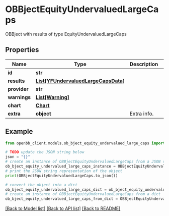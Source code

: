 # OBBjectEquityUndervaluedLargeCaps

OBBject with results of type EquityUndervaluedLargeCaps

## Properties

Name | Type | Description | Notes
------------ | ------------- | ------------- | -------------
**id** | **str** |  | [optional] 
**results** | [**List[YFUndervaluedLargeCapsData]**](YFUndervaluedLargeCapsData.md) |  | [optional] 
**provider** | **str** |  | [optional] 
**warnings** | [**List[Warning]**](Warning.md) |  | [optional] 
**chart** | [**Chart**](Chart.md) |  | [optional] 
**extra** | **object** | Extra info. | [optional] 

## Example

```python
from openbb_client.models.ob_bject_equity_undervalued_large_caps import OBBjectEquityUndervaluedLargeCaps

# TODO update the JSON string below
json = "{}"
# create an instance of OBBjectEquityUndervaluedLargeCaps from a JSON string
ob_bject_equity_undervalued_large_caps_instance = OBBjectEquityUndervaluedLargeCaps.from_json(json)
# print the JSON string representation of the object
print(OBBjectEquityUndervaluedLargeCaps.to_json())

# convert the object into a dict
ob_bject_equity_undervalued_large_caps_dict = ob_bject_equity_undervalued_large_caps_instance.to_dict()
# create an instance of OBBjectEquityUndervaluedLargeCaps from a dict
ob_bject_equity_undervalued_large_caps_from_dict = OBBjectEquityUndervaluedLargeCaps.from_dict(ob_bject_equity_undervalued_large_caps_dict)
```
[[Back to Model list]](../README.md#documentation-for-models) [[Back to API list]](../README.md#documentation-for-api-endpoints) [[Back to README]](../README.md)


